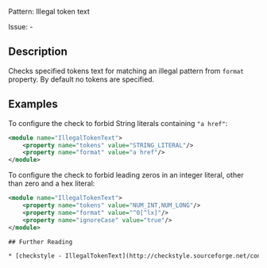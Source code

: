 Pattern: Illegal token text

Issue: -

## Description

Checks specified tokens text for matching an illegal pattern from `format` property. By default no tokens are specified. 

## Examples

To configure the check to forbid String literals containing `"a href"`:


```xml
<module name="IllegalTokenText">
    <property name="tokens" value="STRING_LITERAL"/>
    <property name="format" value="a href"/>
</module>
```

To configure the check to forbid leading zeros in an integer literal, other than zero and a hex literal:


```xml
<module name="IllegalTokenText">
    <property name="tokens" value="NUM_INT,NUM_LONG"/>
    <property name="format" value="^0[^lx]"/>
    <property name="ignoreCase" value="true"/>
</module>

## Further Reading

* [checkstyle - IllegalTokenText](http://checkstyle.sourceforge.net/config_coding.html#IllegalTokenText)
